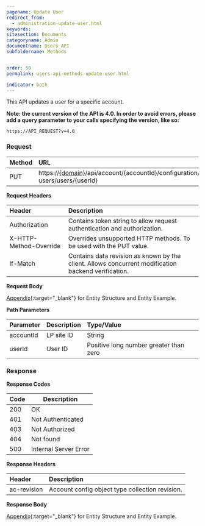 ```yaml
---
pagename: Update User
redirect_from:
  - administration-update-user.html
keywords:
sitesection: Documents
categoryname: Admin
documentname: Users API
subfoldername: Methods


order: 50
permalink: users-api-methods-update-user.html

indicator: both
---
```


This API updates a user for a specific account.

**Note: the current version of the API is 4.0. In order to avoid errors, please add a query parameter to your calls specifying the version, like so:**

```
https://API_REQUEST?v=4.0
```

### Request

 |Method    |  URL  |
 |:-------- | :--- |
 |PUT|  https://[{domain}](/agent-domain-domain-api.html)/api/account/{accountId}/configuration/le-users/users/{userId}  |

**Request Headers**

| Header      |   Description  |
 |:------ |       :--------|  
 |Authorization | Contains token string to allow request authentication and authorization.  |
 |X-HTTP-Method-Override|  Overrides unsupported HTTP methods.  To be used with the PUT value. |
 |If-Match  |Contains data revision as known by the client. Allows concurrent modification backend verification.  |

**Request Body**

[Appendix](administration-users-appendix.html){:target="_blank"} for Entity Structure and Entity Example.

**Path Parameters**

| Parameter  |Description | Type/Value |
 |:------  |  :--------  |  :--------|
 |accountId  |LP site ID   |String |
| userId | User ID  | Positive long number greater than zero|

### Response

**Response Codes** 

| Code | Description           |
|------|-----------------------|
| 200  | OK                    |
| 401  | Not Authenticated     |
| 403  | Not Authorized        | 
| 404  | Not found             | 
| 500  | Internal Server Error |

**Response Headers**

 |Header  |Description |
| :-------  | :-----  |
| ac-revision | Account config object type collection revision. |  

**Response Body**

[Appendix](administration-users-appendix.html){:target="_blank"} for Entity Structure and Entity Example.
